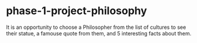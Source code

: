 # phase-1-project-philosophy
It is an opportunity to choose a Philosopher from the list of cultures to see their statue, a famouse quote from them, and 5 interesting facts about them.
